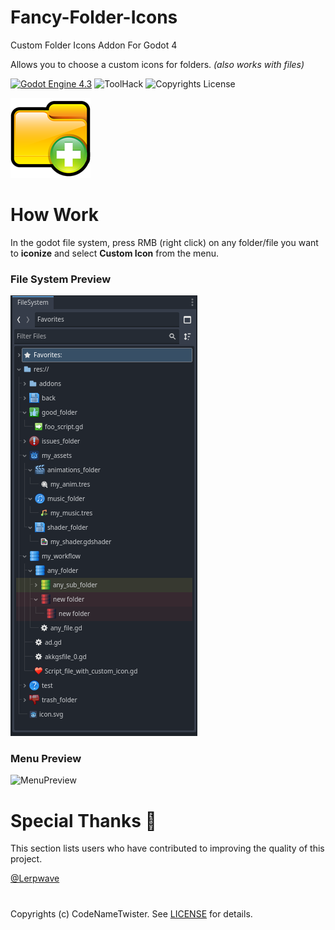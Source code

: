 # Fancy-Folder-Icons
Custom Folder Icons Addon For Godot 4

Allows you to choose a custom icons for folders. *(also works with files)*

[![Godot Engine 4.3](https://img.shields.io/badge/Godot_Engine-4.x-blue)](https://godotengine.org/) ![ToolHack](https://img.shields.io/badge/Tool-Addon-green) ![Copyrights License](https://img.shields.io/badge/License-MIT-blue)

![Icon](images/folder.png)

# How Work
In the godot file system, press RMB (right click) on any folder/file you want to **iconize** and select **Custom Icon** from the menu.

### File System Preview

![Preview](images/preview.png)

### Menu Preview

![MenuPreview](https://github.com/user-attachments/assets/1bf25cd1-505f-4090-b0ab-3abc58fe30f4)

# Special Thanks 📜 
This section lists users who have contributed to improving the quality of this project.

[@Lerpwave](https://github.com/Lerpwave)

#

Copyrights (c) CodeNameTwister. See [LICENSE](LICENSE) for details.

[godot engine]: https://godotengine.org/
